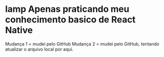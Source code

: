 # lamp Apenas praticando meu conhecimento basico de React Native
Mudança 1 = mudei pelo GitHub
Mudança 2 = mudei pelo GitHub, tentando atualizar o arquivo local por aqui.

